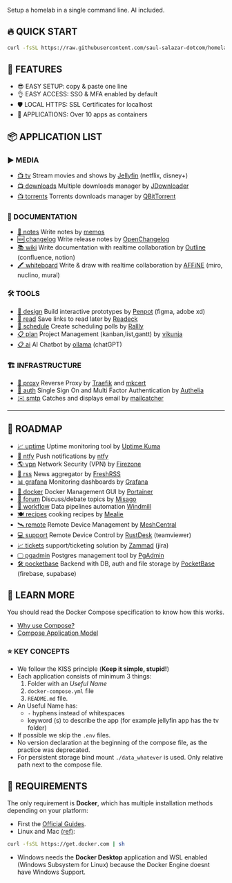 Setup a homelab in a single command line. AI included.

## 🔥 QUICK START

```sh
curl -fsSL https://raw.githubusercontent.com/saul-salazar-dotcom/homelabx.net/master/install.sh | sh
```

## 🚀 FEATURES

- 😎 EASY SETUP: copy & paste one line
- 👌 EASY ACCESS: SSO & MFA enabled by default
- 🛡️ LOCAL HTTPS: SSL Certificates for localhost
- 🎁 APPLICATIONS: Over 10 apps as containers

## 📦 APPLICATION LIST

### ▶️ MEDIA
- [📺 tv](https://tv.homelab.com) Stream movies and shows by [Jellyfin](https://jellyfin.org) (netflix, disney+)
- [📺 downloads](https://downloads.homelab.com) Multiple downloads manager by [JDownloader](jlesage/jdownloader-2)
- [📺 torrents](https://torrents.homelab.com) Torrents downloads manager by [QBitTorrent](https://www.qbittorrent.org)

### 📄 DOCUMENTATION
- [📕 notes](https://notes.homelab.com) Write notes by [memos](https://www.usememos.com)
- [🆕 changelog](https://changelog.homelab.com) Write release notes by [OpenChangelog](https://openchangelog.com)
- [📚 wiki](https://wiki.homelab.com) Write documentation with realtime collaboration by [Outline](https://www.getoutline.com) (confluence, notion)
- [🖍️ whiteboard](https://whiteboard.homelab.com) Write & draw with realtime collaboration by [AFFiNE](https://affine.pro) (miro, nuclino, mural)

### 🛠️ TOOLS

- [🎨 design](https://design.homelab.com) Build interactive prototypes by [Penpot](https://penpot.app) (figma, adobe xd)
- [🧐 read](https://read.homelab.com) Save links to read later by [Readeck](https://readeck.org)
- [📅 schedule](https://schedule.homelab.com) Create scheduling polls by [Rallly](https://rallly.co/)
- [📋 plan](https://plan.homelab.com) Project Management (kanban,list,gantt) by [vikunja](https://vikunja.io)
- [📋 ai](https://ai.homelab.com) AI Chatbot by [ollama](https://ollama.com) (chatGPT)

### 🏗️ INFRASTRUCTURE
- [🔀 proxy](https://proxy.homelab.com) Reverse Proxy by [Traefik](https://traefik.io) and [mkcert](https://github.com/FiloSottile/mkcert)
- [🔐 auth](https://auth.homelab.com) Single Sign On and Multi Factor Authentication by [Authelia](https://www.authelia.com)
- [✉️ smtp](https://smtp.homelab.com) Catches and displays email by [mailcatcher](https://github.com/sj26/mailcatcher)

---

## 🎯 ROADMAP

- [📈 uptime](https://uptime.homelab.com) Uptime monitoring tool by [Uptime Kuma](https://uptime.kuma.pet)
- [🔔 ntfy](https://ntfy.homelab.com) Push notifications by [ntfy](https://ntfy.sh)
- [🌎 vpn](https://vpn.homelab.com) Network Security (VPN) by [Firezone](https://firezone.dev)
- [📰 rss](https://rss.homelab.com) News aggregator by [FreshRSS](https://freshrss.github.io/FreshRSS)
- [📊 grafana](https://grafana.homelab.com) Monitoring dashboards by [Grafana](https://grafana.com)
- [🐋 docker](https://docker.homelab.com) Docker Management GUI by [Portainer](https://www.portainer.io)
- [💬 forum](https://misago.homelab.com) Discuss/debate topics by [Misago](https://github.com/rafalp/Misago)
- [🔀 workflow](https://workflow.homelab.com) Data pipelines automation [Windmill](https://www.windmill.dev)
- [🍽️ recipes](https://recipes.homelab.com) cooking recipes by [Mealie](https://mealie.io)
- [🛰️ remote](https://remote.homelab.com) Remote Device Management by [MeshCentral](https://meshcentral.com)
- [💻 support](https://support.homelab.com) Remote Device Control by [RustDesk](https://rustdesk.com) (teamviewer)
- [📈 tickets](https://tickets.homelab.com) support/ticketing solution by [Zammad](https://zammad.org) (jira)
- [🖵 pgadmin](https://postgres.homelab.com) Postgres management tool by [PgAdmin](https://www.pgadmin.org)
- [🛠️ pocketbase](https://pocketbase.homelab.com) Backend with DB, auth and file storage by [PocketBase](https://pocketbase.io) (firebase, supabase)

## 🧐 LEARN MORE
You should read the Docker Compose specification to know how this works.

- [Why use Compose?](https://docs.docker.com/compose/intro/features-uses/)
- [Compose Application Model](https://docs.docker.com/compose/compose-application-model/)

### ⭐ KEY CONCEPTS

- We follow the KISS principle (**Keep it simple, stupid!**)
- Each application consists of minimum 3 things:
    1. Folder with an *Useful Name*
    1. `docker-compose.yml` file
    1. `README.md` file.
- An Useful Name has:
    - `-` hyphens instead of whitespaces
    - keyword (s) to describe the app (for example jellyfin app has the tv folder)
- If possible we skip the `.env` files.
- No version declaration at the beginning of the compose file, as the practice was deprecated.
- For persistent storage bind mount `./data_whatever` is used. Only relative path next to the compose file.

## 🐋 REQUIREMENTS

The only requirement is **Docker**, which has multiple installation methods depending on your platform:

- First the [Official Guides](https://docs.docker.com/engine/install/).
- Linux and Mac [(ref)](https://github.com/docker/docker-install):
```sh
curl -fsSL https://get.docker.com | sh
```
- Windows needs the **Docker Desktop** application and WSL enabled (Windows Subsystem for Linux) because the Docker Engine doesnt have Windows Support.
